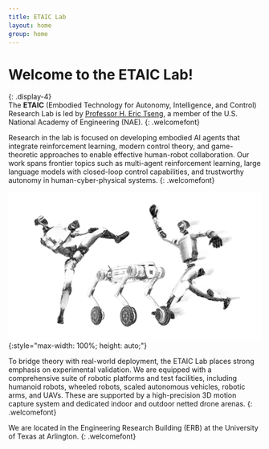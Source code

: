 ```yaml
---
title: ETAIC Lab
layout: home
group: home
---
```


# Welcome to the ETAIC Lab!
{: .display-4}
<br>
The **ETAIC** (Embodied Technology for Autonomy, Intelligence, and Control) Research Lab is led by [Professor H. Eric Tseng](https://www.nae.edu/248787/Dr-Hongtei-E-Tseng), a member of the U.S. National Academy of Engineering (NAE).
{: .welcomefont}

Research in the lab is focused on developing embodied AI agents that integrate reinforcement learning, modern control theory, and game-theoretic approaches to enable effective human-robot collaboration. Our work spans frontier topics such as multi-agent reinforcement learning, large language models with closed-loop control capabilities, and trustworthy autonomy in human-cyber-physical systems.
{: .welcomefont}

![ETAIC lab logo](static/img/logo/jf_retreat_logo.svg){:style="max-width: 100%; height: auto;"}

To bridge theory with real-world deployment, the ETAIC Lab places strong emphasis on experimental validation. We are equipped with a comprehensive suite of robotic platforms and test facilities, including humanoid robots, wheeled robots, scaled autonomous vehicles, robotic arms, and UAVs. These are supported by a high-precision 3D motion capture system and dedicated indoor and outdoor netted drone arenas.
{: .welcomefont}

We are located in the Engineering Research Building (ERB) at the University of Texas at Arlington.
{: .welcomefont}

